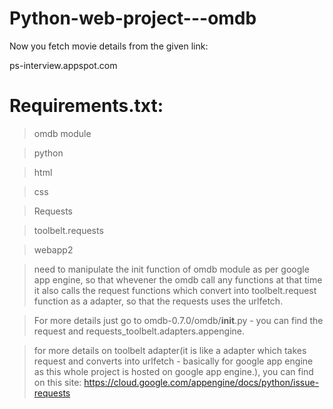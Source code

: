 # Python-web-project---omdb

Now you fetch movie details from the given link:

ps-interview.appspot.com

# Requirements.txt:

> omdb module

> python

> html

> css

> Requests

> toolbelt.requests

> webapp2

> need to manipulate the init function of omdb module as per google app engine, so that whevener the omdb call any functions at that time it also calls the request functions which convert into toolbelt.request function as a adapter, so that the requests uses the urlfetch.

> For more details just go to omdb-0.7.0/omdb/__init__.py - you can find the request and requests_toolbelt.adapters.appengine.

> for more details on toolbelt adapter(it is like a adapter which takes request and converts into urlfetch - basically for google app engine as this whole project is hosted on google app engine.), you can find on this site:
https://cloud.google.com/appengine/docs/python/issue-requests

